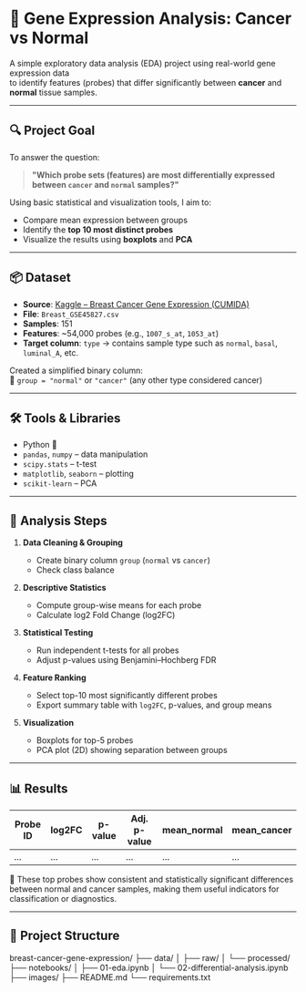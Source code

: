 # 🧬 Gene Expression Analysis: Cancer vs Normal

A simple exploratory data analysis (EDA) project using real-world gene expression data  
to identify features (probes) that differ significantly between **cancer** and **normal** tissue samples.

---

## 🔍 Project Goal

To answer the question:

> **"Which probe sets (features) are most differentially expressed between `cancer` and `normal` samples?"**

Using basic statistical and visualization tools, I aim to:

- Compare mean expression between groups
- Identify the **top 10 most distinct probes**
- Visualize the results using **boxplots** and **PCA**

---

## 📦 Dataset

- **Source**: [Kaggle – Breast Cancer Gene Expression (CUMIDA)](https://www.kaggle.com/datasets/brunogrisci/breast-cancer-gene-expression-cumida)
- **File**: `Breast_GSE45827.csv`
- **Samples**: 151
- **Features**: ~54,000 probes (e.g., `1007_s_at`, `1053_at`)
- **Target column**: `type` → contains sample type such as `normal`, `basal`, `luminal_A`, etc.

Сreated a simplified binary column:  
📁 `group = "normal"` or `"cancer"` (any other type considered cancer)

---

## 🛠 Tools & Libraries

- Python 🐍
- `pandas`, `numpy` – data manipulation
- `scipy.stats` – t-test
- `matplotlib`, `seaborn` – plotting
- `scikit-learn` – PCA

---

## 🧪 Analysis Steps

1. **Data Cleaning & Grouping**
   - Create binary column `group` (`normal` vs `cancer`)
   - Check class balance

2. **Descriptive Statistics**
   - Compute group-wise means for each probe
   - Calculate log2 Fold Change (log2FC)

3. **Statistical Testing**
   - Run independent t-tests for all probes
   - Adjust p-values using Benjamini–Hochberg FDR

4. **Feature Ranking**
   - Select top-10 most significantly different probes
   - Export summary table with `log2FC`, p-values, and group means

5. **Visualization**
   - Boxplots for top-5 probes
   - PCA plot (2D) showing separation between groups

---

## 📊 Results

| Probe ID   | log2FC | p-value | Adj. p-value | mean_normal | mean_cancer |
|------------|--------|---------|---------------|--------------|--------------|
| ...        | ...    | ...     | ...           | ...          | ...          |

📌 These top probes show consistent and statistically significant differences  
between normal and cancer samples, making them useful indicators for classification or diagnostics.

---

## 📁 Project Structure

breast-cancer-gene-expression/
├── data/
│ ├── raw/
│ └── processed/
├── notebooks/
│ ├── 01-eda.ipynb
│ └── 02-differential-analysis.ipynb
├── images/
├── README.md
└── requirements.txt
